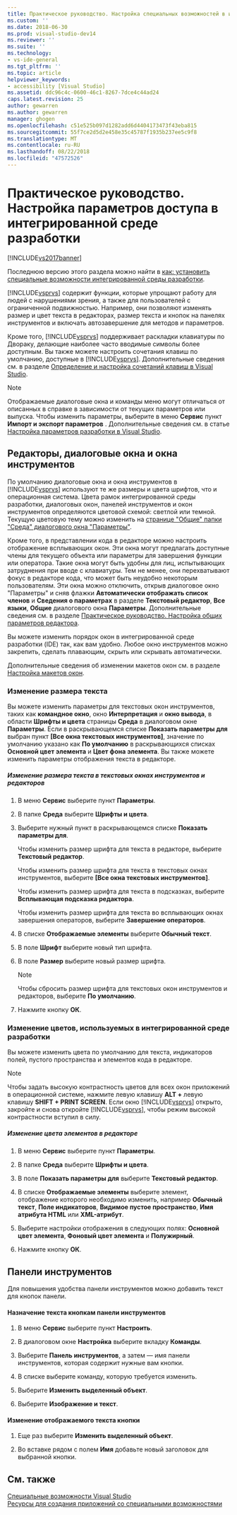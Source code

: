 ```yaml
---
title: Практическое руководство. Настройка специальных возможностей в интегрированной среде разработки | Microsoft Docs
ms.custom: ''
ms.date: 2018-06-30
ms.prod: visual-studio-dev14
ms.reviewer: ''
ms.suite: ''
ms.technology:
- vs-ide-general
ms.tgt_pltfrm: ''
ms.topic: article
helpviewer_keywords:
- accessibility [Visual Studio]
ms.assetid: ddc96c4c-0600-46c1-8267-7dce4c44ad24
caps.latest.revision: 25
author: gewarren
ms.author: gewarren
manager: ghogen
ms.openlocfilehash: c51e525b097d1282add6d4404173473f43eba815
ms.sourcegitcommit: 55f7ce2d5d2e458e35c45787f1935b237ee5c9f8
ms.translationtype: MT
ms.contentlocale: ru-RU
ms.lasthandoff: 08/22/2018
ms.locfileid: "47572526"
---
```

# <a name="how-to-set-ide-accessibility-options"></a>Практическое руководство. Настройка параметров доступа в интегрированной среде разработки
[!INCLUDE[vs2017banner](../../includes/vs2017banner.md)]

Последнюю версию этого раздела можно найти в [как: установить специальные возможности интегрированной среды разработки](https://docs.microsoft.com/visualstudio/ide/reference/how-to-set-ide-accessibility-options).  
  
  
[!INCLUDE[vsprvs](../../includes/vsprvs-md.md)] содержит функции, которые упрощают работу для людей с нарушениями зрения, а также для пользователей с ограниченной подвижностью. Например, они позволяют изменять размер и цвет текста в редакторах, размер текста и кнопок на панелях инструментов и включать автозавершение для методов и параметров.  
  
 Кроме того, [!INCLUDE[vsprvs](../../includes/vsprvs-md.md)] поддерживает раскладки клавиатуры по Двораку, делающие наиболее часто вводимые символы более доступным. Вы также можете настроить сочетания клавиш по умолчанию, доступные в [!INCLUDE[vsprvs](../../includes/vsprvs-md.md)]. Дополнительные сведения см. в разделе [Определение и настройка сочетаний клавиш в Visual Studio](../../ide/identifying-and-customizing-keyboard-shortcuts-in-visual-studio.md).  
  
> [!NOTE]
>  Отображаемые диалоговые окна и команды меню могут отличаться от описанных в справке в зависимости от текущих параметров или выпуска. Чтобы изменить параметры, выберите в меню **Сервис** пункт **Импорт и экспорт параметров** . Дополнительные сведения см. в статье [Настройка параметров разработки в Visual Studio](http://msdn.microsoft.com/en-us/22c4debb-4e31-47a8-8f19-16f328d7dcd3).  
  
## <a name="editors-dialogs-and-tool-windows"></a>Редакторы, диалоговые окна и окна инструментов  
 По умолчанию диалоговые окна и окна инструментов в [!INCLUDE[vsprvs](../../includes/vsprvs-md.md)] используют те же размеры и цвета шрифтов, что и операционная система. Цвета рамок интегрированной среды разработки, диалоговых окон, панелей инструментов и окон инструментов определяются цветовой схемой: светлой или темной. Текущую цветовую тему можно изменить на [странице "Общие" папки "Среда" диалогового окна "Параметры"](../../ide/reference/general-environment-options-dialog-box.md).  
  
 Кроме того, в представлении кода в редакторе можно настроить отображение всплывающих окон. Эти окна могут предлагать доступные члены для текущего объекта или параметры для завершения функции или оператора. Такие окна могут быть удобны для лиц, испытывающих затруднения при вводе с клавиатуры. Тем не менее, они перехватывают фокус в редакторе кода, что может быть неудобно некоторым пользователям. Эти окна можно отключить, открыв диалоговое окно "Параметры" и сняв флажки **Автоматически отображать список членов** и **Сведения о параметрах** в разделе **Текстовый редактор**, **Все языки**, **Общие** диалогового окна **Параметры**. Дополнительные сведения см. в разделе [Практическое руководство. Настройка общих параметров редактора](http://msdn.microsoft.com/en-us/704e4a7b-2162-4bed-8a47-f4f6ffec98c2).  
  
 Вы можете изменить порядок окон в интегрированной среде разработки (IDE) так, как вам удобно. Любое окно инструментов можно закрепить, сделать плавающим, скрыть или скрывать автоматически.  
  
 Дополнительные сведения об изменении макетов окон см. в разделе [Настройка макетов окон](../../ide/customizing-window-layouts-in-visual-studio.md).  
  
### <a name="changing-the-size-of-text"></a>Изменение размера текста  
 Вы можете изменить параметры для текстовых окон инструментов, таких как **командное окно**, окно **Интерпретация** и **окно вывода**, в области **Шрифты и цвета** страницы **Среда** в диалоговом окне **Параметры**. Если в раскрывающемся списке **Показать параметры для** выбран пункт **[Все окна текстовых инструментов]**, значение по умолчанию указано как **По умолчанию** в раскрывающихся списках **Основной цвет элемента** и **Цвет фона элемента**. Вы также можете изменить параметры отображения текста в редакторе.  
  
##### <a name="to-change-the-size-of-text-in-text-based-tool-windows-and-editors"></a>Изменение размера текста в текстовых окнах инструментов и редакторов  
  
1.  В меню **Сервис** выберите пункт **Параметры**.  
  
2.  В папке **Среда** выберите **Шрифты и цвета**.  
  
3.  Выберите нужный пункт в раскрывающемся списке **Показать параметры для**.  
  
     Чтобы изменить размер шрифта для текста в редакторе, выберите **Текстовый редактор**.  
  
     Чтобы изменить размер шрифта для текста в текстовых окнах инструментов, выберите **[Все окна текстовых инструментов]**.  
  
     Чтобы изменить размер шрифта для текста в подсказках, выберите **Всплывающая подсказка редактора**.  
  
     Чтобы изменить размер шрифта для текста во всплывающих окнах завершения операторов, выберите **Завершение операторов**.  
  
4.  В списке **Отображаемые элементы** выберите **Обычный текст**.  
  
5.  В поле **Шрифт** выберите новый тип шрифта.  
  
6.  В поле **Размер** выберите новый размер шрифта.  
  
    > [!NOTE]
    >  Чтобы сбросить размер шрифта для текстовых окон инструментов и редакторов, выберите **По умолчанию**.  
  
7.  Нажмите кнопку **ОК**.  
  
### <a name="changing-the-colors-used-in-the-ide"></a>Изменение цветов, используемых в интегрированной среде разработки  
 Вы можете изменить цвета по умолчанию для текста, индикаторов полей, пустого пространства и элементов кода в редакторе.  
  
> [!NOTE]
>  Чтобы задать высокую контрастность цветов для всех окон приложений в операционной системе, нажмите левую клавишу **ALT +** левую клавишу **SHIFT + PRINT SCREEN**. Если окно [!INCLUDE[vsprvs](../../includes/vsprvs-md.md)] открыто, закройте и снова откройте [!INCLUDE[vsprvs](../../includes/vsprvs-md.md)], чтобы режим высокой контрастности вступил в силу.  
  
##### <a name="to-change-the-color-of-items-in-the-editor"></a>Изменение цвета элементов в редакторе  
  
1.  В меню **Сервис** выберите пункт **Параметры**.  
  
2.  В папке **Среда** выберите **Шрифты и цвета**.  
  
3.  В поле **Показать параметры для** выберите **Текстовый редактор**.  
  
4.  В списке **Отображаемые элементы** выберите элемент, отображение которого необходимо изменить, например **Обычный текст**, **Поле индикаторов**, **Видимое пустое пространство**, **Имя атрибута HTML** или **XML-атрибут**.  
  
5.  Выберите настройки отображения в следующих полях: **Основной цвет элемента**, **Фоновый цвет элемента** и **Полужирный**.  
  
6.  Нажмите кнопку **ОК**.  
  
## <a name="toolbars"></a>Панели инструментов  
 Для повышения удобства панели инструментов можно добавить текст для кнопок панели.  
  
#### <a name="to-assign-text-to-toolbar-buttons"></a>Назначение текста кнопкам панели инструментов  
  
1.  В меню **Сервис** выберите пункт **Настроить**.  
  
2.  В диалоговом окне **Настройка** выберите вкладку **Команды**.  
  
3.  Выберите **Панель инструментов**, а затем — имя панели инструментов, которая содержит нужные вам кнопки.  
  
4.  В списке выберите команду, которую требуется изменить.  
  
5.  Выберите **Изменить выделенный объект**.  
  
6.  Выберите **Изображение и текст**.  
  
#### <a name="to-modify-the-buttons-displayed-text"></a>Изменение отображаемого текста кнопки  
  
1.  Еще раз выберите **Изменить выделенный объект**.  
  
2.  Во вставке рядом с полем **Имя** добавьте новый заголовок для выбранной кнопки.  
  
## <a name="see-also"></a>См. также  
 [Специальные возможности Visual Studio](../../ide/reference/accessibility-features-of-visual-studio.md)   
 [Ресурсы для создания приложений со специальными возможностями](../../ide/reference/resources-for-designing-accessible-applications.md)




